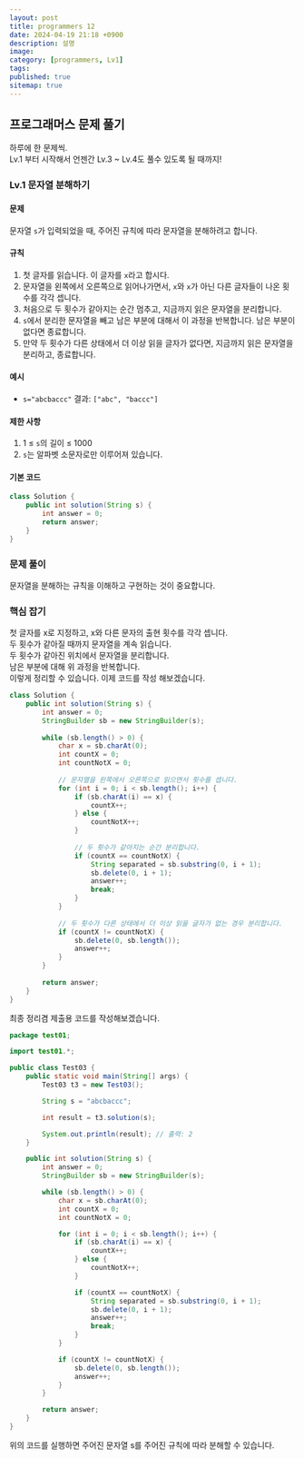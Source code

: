 ```yaml
---
layout: post
title: programmers 12
date: 2024-04-19 21:18 +0900
description: 설명
image:
category: [programmers, Lv1]
tags:
published: true
sitemap: true
---
```

## 프로그래머스 문제 풀기

하루에 한 문제씩.   
Lv.1 부터 시작해서 언젠간 Lv.3 ~ Lv.4도 풀수 있도록 될 때까지!

### Lv.1 문자열 분해하기

#### 문제 
문자열 `s`가 입력되었을 때, 주어진 규칙에 따라 문자열을 분해하려고 합니다.

#### 규칙
1. 첫 글자를 읽습니다. 이 글자를 `x`라고 합시다.
2. 문자열을 왼쪽에서 오른쪽으로 읽어나가면서, `x`와 `x`가 아닌 다른 글자들이 나온 횟수를 각각 셉니다.
3. 처음으로 두 횟수가 같아지는 순간 멈추고, 지금까지 읽은 문자열을 분리합니다.
4. `s`에서 분리한 문자열을 빼고 남은 부분에 대해서 이 과정을 반복합니다. 남은 부분이 없다면 종료합니다.
5. 만약 두 횟수가 다른 상태에서 더 이상 읽을 글자가 없다면, 지금까지 읽은 문자열을 분리하고, 종료합니다.

#### 예시
- `s="abcbaccc"`
  결과: `["abc", "baccc"]`

#### 제한 사항
1. 1 ≤ `s`의 길이 ≤ 1000
2. `s`는 알파벳 소문자로만 이루어져 있습니다.

#### 기본 코드

```java
class Solution {
    public int solution(String s) {
        int answer = 0;
        return answer;
    }
}
```

### 문제 풀이
문자열을 분해하는 규칙을 이해하고 구현하는 것이 중요합니다.

### 핵심 잡기
첫 글자를 x로 지정하고, x와 다른 문자의 출현 횟수를 각각 셉니다.   
두 횟수가 같아질 때까지 문자열을 계속 읽습니다.   
두 횟수가 같아진 위치에서 문자열을 분리합니다.   
남은 부분에 대해 위 과정을 반복합니다.   
이렇게 정리할 수 있습니다. 이제 코드를 작성 해보겠습니다.   

````java
class Solution {
    public int solution(String s) {
        int answer = 0;
        StringBuilder sb = new StringBuilder(s);
        
        while (sb.length() > 0) {
            char x = sb.charAt(0);
            int countX = 0;
            int countNotX = 0;
            
            // 문자열을 왼쪽에서 오른쪽으로 읽으면서 횟수를 셉니다.
            for (int i = 0; i < sb.length(); i++) {
                if (sb.charAt(i) == x) {
                    countX++;
                } else {
                    countNotX++;
                }
                
                // 두 횟수가 같아지는 순간 분리합니다.
                if (countX == countNotX) {
                    String separated = sb.substring(0, i + 1);
                    sb.delete(0, i + 1);
                    answer++;
                    break;
                }
            }
            
            // 두 횟수가 다른 상태에서 더 이상 읽을 글자가 없는 경우 분리합니다.
            if (countX != countNotX) {
                sb.delete(0, sb.length());
                answer++;
            }
        }
        
        return answer;
    }
}
````

최종 정리겸 제출용 코드를 작성해보겠습니다.   

````java
package test01;

import test01.*;

public class Test03 {
    public static void main(String[] args) {
        Test03 t3 = new Test03();

        String s = "abcbaccc";

        int result = t3.solution(s);

        System.out.println(result); // 출력: 2
    }

    public int solution(String s) {
        int answer = 0;
        StringBuilder sb = new StringBuilder(s);

        while (sb.length() > 0) {
            char x = sb.charAt(0);
            int countX = 0;
            int countNotX = 0;

            for (int i = 0; i < sb.length(); i++) {
                if (sb.charAt(i) == x) {
                    countX++;
                } else {
                    countNotX++;
                }

                if (countX == countNotX) {
                    String separated = sb.substring(0, i + 1);
                    sb.delete(0, i + 1);
                    answer++;
                    break;
                }
            }

            if (countX != countNotX) {
                sb.delete(0, sb.length());
                answer++;
            }
        }

        return answer;
    }
}
````

위의 코드를 실행하면 주어진 문자열 s를 주어진 규칙에 따라 분해할 수 있습니다.